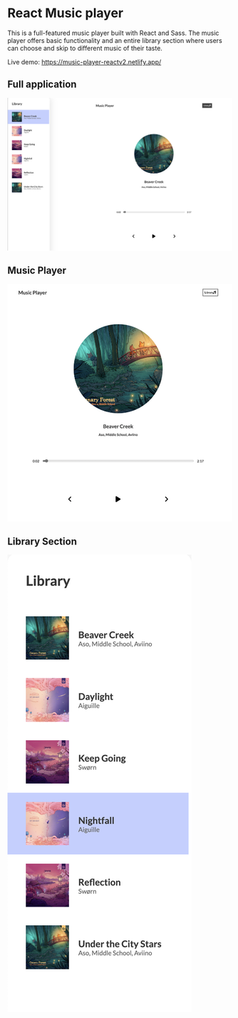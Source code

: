 # React Music player

This is a full-featured music player built with React and Sass. The music player offers basic functionality and an entire library section where users can choose and skip to different music of their taste.

Live demo: https://music-player-reactv2.netlify.app/

## Full application

![Pic](https://raw.githubusercontent.com/healmasud/react-music-player/master/github-overview/full-app.png)

## Music Player

![Pic](https://raw.githubusercontent.com/healmasud/react-music-player/master/github-overview/player.png)

## Library Section

![Pic](https://raw.githubusercontent.com/healmasud/react-music-player/master/github-overview/library.png)
